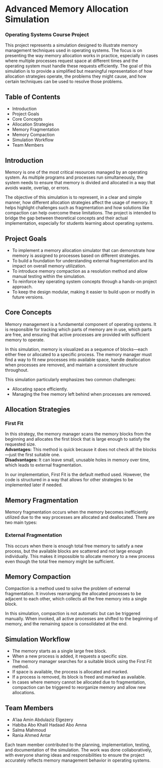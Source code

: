 # Advanced Memory Allocation Simulation  
### Operating Systems Course Project

This project represents a simulation designed to illustrate memory management techniques used in operating systems. The focus is on presenting the way memory allocation works in practice, especially in cases where multiple processes request space at different times and the operating system must handle these requests efficiently. The goal of this simulation is to provide a simplified but meaningful representation of how allocation strategies operate, the problems they might cause, and how certain techniques can be used to resolve those problems.

## Table of Contents

- Introduction  
- Project Goals  
- Core Concepts  
- Allocation Strategies  
- Memory Fragmentation  
- Memory Compaction  
- Simulation Workflow  
- Team Members  

## Introduction

Memory is one of the most critical resources managed by an operating system. As multiple programs and processes run simultaneously, the system needs to ensure that memory is divided and allocated in a way that avoids waste, overlap, or errors. 

The objective of this simulation is to represent, in a clear and simple manner, how different allocation strategies affect the usage of memory. It helps highlight challenges such as fragmentation and how solutions like compaction can help overcome these limitations. The project is intended to bridge the gap between theoretical concepts and their actual implementation, especially for students learning about operating systems.

## Project Goals

- To implement a memory allocation simulator that can demonstrate how memory is assigned to processes based on different strategies.  
- To build a foundation for understanding external fragmentation and its impact on overall memory utilization.  
- To introduce memory compaction as a resolution method and allow manual testing within the simulation.  
- To reinforce key operating system concepts through a hands-on project approach.  
- To keep the design modular, making it easier to build upon or modify in future versions.

## Core Concepts

Memory management is a fundamental component of operating systems. It is responsible for tracking which parts of memory are in use, which parts are free, and ensuring that active processes are provided with sufficient memory to operate.

In this simulation, memory is visualized as a sequence of blocks—each either free or allocated to a specific process. The memory manager must find a way to fit new processes into available space, handle deallocation when processes are removed, and maintain a consistent structure throughout.

This simulation particularly emphasizes two common challenges:

- Allocating space efficiently.
- Managing the free memory left behind when processes are removed.

## Allocation Strategies

### First Fit

In this strategy, the memory manager scans the memory blocks from the beginning and allocates the first block that is large enough to satisfy the requested size.  
**Advantages:** This method is quick because it does not check all the blocks—just the first suitable one.  
**Disadvantages:** It can leave small, unusable holes in memory over time, which leads to external fragmentation.  

In our implementation, First Fit is the default method used. However, the code is structured in a way that allows for other strategies to be implemented later if needed.

## Memory Fragmentation

Memory fragmentation occurs when the memory becomes inefficiently utilized due to the way processes are allocated and deallocated. There are two main types:

### External Fragmentation

This occurs when there is enough total free memory to satisfy a new process, but the available blocks are scattered and not large enough individually. This makes it impossible to allocate memory to a new process even though the total free memory might be sufficient.

## Memory Compaction

Compaction is a method used to solve the problem of external fragmentation. It involves rearranging the allocated processes to be adjacent to each other, which collects all the free memory into a single block. 

In this simulation, compaction is not automatic but can be triggered manually. When invoked, all active processes are shifted to the beginning of memory, and the remaining space is consolidated at the end.

## Simulation Workflow

- The memory starts as a single large free block.
- When a new process is added, it requests a specific size.
- The memory manager searches for a suitable block using the First Fit method.
- If space is available, the process is allocated and marked.
- If a process is removed, its block is freed and marked as available.
- In cases where memory cannot be allocated due to fragmentation, compaction can be triggered to reorganize memory and allow new allocations.

## Team Members

- A'laa Amin Abdulaziz Elgezery
- Habiba Abo Khalil Hadaad Abo Amna
- Salma Mahmoud 
- Rania Ahmed Antar

Each team member contributed to the planning, implementation, testing, and documentation of the simulation. The work was done collaboratively, with everyone sharing ideas and responsibilities to ensure the project accurately reflects memory management behavior in operating systems.
